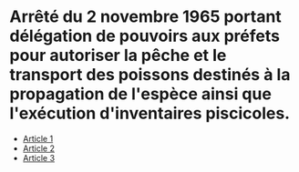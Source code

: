 # Arrêté du 2 novembre 1965 portant délégation de pouvoirs aux préfets pour autoriser la pêche et le transport des poissons destinés à la propagation de l'espèce ainsi que l'exécution d'inventaires piscicoles.

- [Article 1](article-1.md)
- [Article 2](article-2.md)
- [Article 3](article-3.md)
